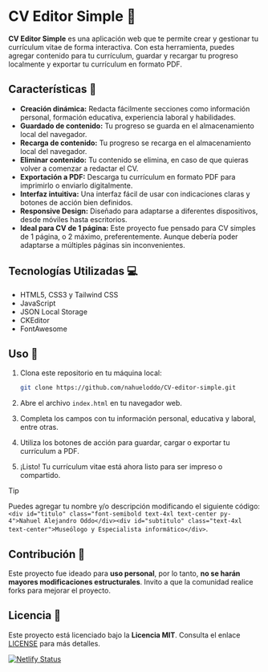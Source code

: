 # CV Editor Simple 📝

**CV Editor Simple** es una aplicación web que te permite crear y gestionar tu currículum vitae de forma interactiva. Con esta herramienta, puedes agregar contenido para tu currículum, guardar y recargar tu progreso localmente y exportar tu currículum en formato PDF.


## Características 🚀

- **Creación dinámica:** Redacta fácilmente secciones como información personal, formación educativa, experiencia laboral y habilidades.
- **Guardado de contenido:** Tu progreso se guarda en el almacenamiento local del navegador.
- **Recarga de contenido:** Tu progreso se recarga en el almacenamiento local del navegador.
- **Eliminar contenido:** Tu contenido se elimina, en caso de que quieras volver a comenzar a redactar el CV.
- **Exportación a PDF:** Descarga tu currículum en formato PDF para imprimirlo o enviarlo digitalmente.
- **Interfaz intuitiva:** Una interfaz fácil de usar con indicaciones claras y botones de acción bien definidos.
- **Responsive Design:** Diseñado para adaptarse a diferentes dispositivos, desde móviles hasta escritorios.
- **Ideal para CV de 1 página:** Este proyecto fue pensado para CV simples de 1 página, o 2 máximo, preferentemente. Aunque debería poder adaptarse a múltiples páginas sin inconvenientes.


## Tecnologías Utilizadas 💻

- HTML5, CSS3 y Tailwind CSS
- JavaScript
- JSON Local Storage
- CKEditor
- FontAwesome


## Uso 📌

1. Clona este repositorio en tu máquina local:
    ```bash
    git clone https://github.com/nahueloddo/CV-editor-simple.git
    ```

2. Abre el archivo `index.html` en tu navegador web.
3. Completa los campos con tu información personal, educativa y laboral, entre otras.
4. Utiliza los botones de acción para guardar, cargar o exportar tu currículum a PDF.
5. ¡Listo! Tu currículum vitae está ahora listo para ser impreso o compartido.


> [!TIP]
> Puedes agregar tu nombre y/o descripción modificando el siguiente código:
> ```<div id="titulo" class="font-semibold text-4xl text-center py-4">Nahuel Alejandro Oddo</div><div id="subtitulo" class="text-4xl text-center">Museólogo y Especialista informático</div>```.  


## Contribución 🤝

Este proyecto fue ideado para **uso personal**, por lo tanto, **no se harán mayores modificaciones estructurales**. Invito a que la comunidad realice forks para mejorar el proyecto.


## Licencia 📜

Este proyecto está licenciado bajo la **Licencia MIT**. Consulta el enlace [LICENSE](LICENSE) para más detalles.

[![Netlify Status](https://api.netlify.com/api/v1/badges/9018d448-9e4c-44ac-9b5f-e717d866f141/deploy-status)](https://app.netlify.com/sites/cv-editor-simple/deploys)
